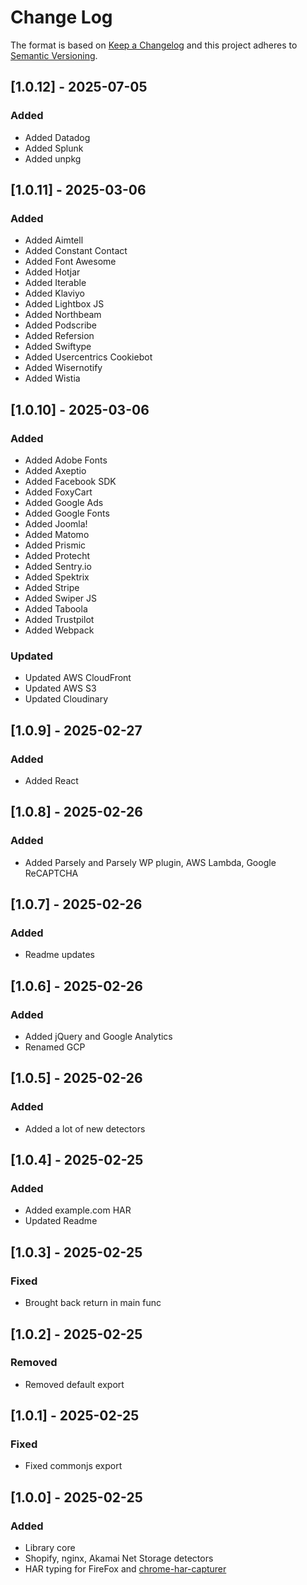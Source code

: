 
# Change Log
The format is based on [Keep a Changelog](http://keepachangelog.com/)
and this project adheres to [Semantic Versioning](http://semver.org/).

## [1.0.12] - 2025-07-05

### Added
- Added Datadog
- Added Splunk
- Added unpkg

## [1.0.11] - 2025-03-06

### Added
- Added Aimtell
- Added Constant Contact
- Added Font Awesome
- Added Hotjar
- Added Iterable
- Added Klaviyo
- Added Lightbox JS
- Added Northbeam
- Added Podscribe
- Added Refersion
- Added Swiftype
- Added Usercentrics Cookiebot
- Added Wisernotify
- Added Wistia

## [1.0.10] - 2025-03-06

### Added
- Added Adobe Fonts
- Added Axeptio
- Added Facebook SDK
- Added FoxyCart
- Added Google Ads
- Added Google Fonts
- Added Joomla!
- Added Matomo
- Added Prismic
- Added Protecht
- Added Sentry.io
- Added Spektrix
- Added Stripe
- Added Swiper JS
- Added Taboola
- Added Trustpilot
- Added Webpack

### Updated
- Updated AWS CloudFront
- Updated AWS S3
- Updated Cloudinary

## [1.0.9] - 2025-02-27

### Added
- Added React

## [1.0.8] - 2025-02-26

### Added
- Added Parsely and Parsely WP plugin, AWS Lambda, Google ReCAPTCHA

## [1.0.7] - 2025-02-26

### Added
- Readme updates

## [1.0.6] - 2025-02-26

### Added
- Added jQuery and Google Analytics
- Renamed GCP

## [1.0.5] - 2025-02-26

### Added
- Added a lot of new detectors

## [1.0.4] - 2025-02-25

### Added
- Added example.com HAR
- Updated Readme

## [1.0.3] - 2025-02-25

### Fixed
- Brought back return in main func

## [1.0.2] - 2025-02-25

### Removed
- Removed default export

## [1.0.1] - 2025-02-25

### Fixed
- Fixed commonjs export

## [1.0.0] - 2025-02-25
  
### Added
- Library core
- Shopify, nginx, Akamai Net Storage detectors
- HAR typing for FireFox and [chrome-har-capturer](https://github.com/cyrus-and/chrome-har-capturer)
